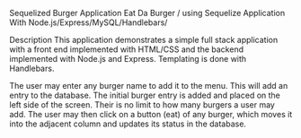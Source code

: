 Sequelized Burger Application
Eat Da Burger / using Sequelize
Application With Node.js/Express/MySQL/Handlebars/

Description
This application demonstrates a simple full stack application with a front end implemented with HTML/CSS and the backend implemented with Node.js and Express. Templating is done with Handlebars.

The user may enter any burger name to add it to the menu. This will add an entry to the database. The initial burger entry is added and placed on the left side of the screen.  Their is no limit to how many burgers a user may add.
The user may then click on a button (eat) of any burger, which moves it into the adjacent column and updates its status in the database.
